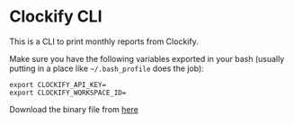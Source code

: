 # Clockify CLI

This is a CLI to print monthly reports from Clockify.

Make sure you have the following variables exported in your bash
(usually putting in a place like `~/.bash_profile` does the job):

```
export CLOCKIFY_API_KEY=
export CLOCKIFY_WORKSPACE_ID=
```

Download the binary file from
[here](https://github.com/guetteman/clockify_cli/tree/main/dist/clockify)
